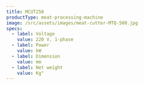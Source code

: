 ```yaml
---
title: MCUT250
productType: meat-processing-machine
image: /src/assets/images/meat-cutter-MTQ-500.jpg
specs:
  - label: Voltage
    value: 220 V, 1-phase
  - label: Power
    value: kW
  - label: Dimension
    value: mm
  - label: Net weight
    value: Kg"
---
```

